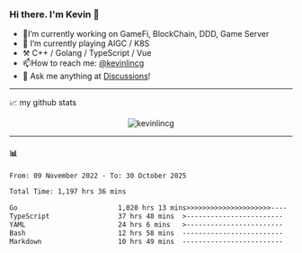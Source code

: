 ### Hi there. I'm Kevin 👋

- 🔭I’m currently working on GameFi, BlockChain, DDD, Game Server
- 🌱 I’m currently playing AIGC / K8S
-   :hammer_and_pick: C++ / Golang / TypeScript / Vue
- 📫How to reach me: [@kevinlincg](https://twitter.com/kevinlincg) 
-   :thought_balloon: Ask me anything at [Discussions](https://github.com/kevinlincg/kevinlincg/issues/new)!

---

📈 my github stats

<p align="center"> <img src="https://github-readme-stats-ouuan.vercel.app/api?username=kevinlincg&theme=dark&show_icons=true&count_private=true" alt="kevinlincg" />

---

#### :bar_chart: 

<!--START_SECTION:waka-->

```txt
From: 09 November 2022 - To: 30 October 2025

Total Time: 1,197 hrs 36 mins

Go                         1,020 hrs 13 mins>>>>>>>>>>>>>>>>>>>>>----   85.19 %
TypeScript                 37 hrs 48 mins  >------------------------   03.16 %
YAML                       24 hrs 6 mins   >------------------------   02.01 %
Bash                       12 hrs 58 mins  -------------------------   01.08 %
Markdown                   10 hrs 49 mins  -------------------------   00.90 %
```

<!--END_SECTION:waka-->
